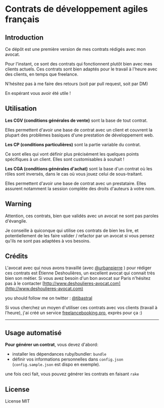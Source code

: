 # Contrats de développement agiles français

## Introduction

Ce dépôt est une première version de mes contrats rédigés avec mon avocat.

Pour l'instant, ce sont des contrats qui fonctionnent plutôt bien avec
mes clients actuels. Ces contrats sont bien adaptés pour le travail à l'heure
avec des clients, en temps que freelance.

N'hésitez pas à me faire des retours (soit par pull request, soit par DM)

En espérant vous avoir été utile !

## Utilisation

**Les CGV (conditions générales de vente)** sont la base de tout contrat.

Elles permettent d'avoir une base de contrat avec un client et couvrent la
plupart des problèmes basiques d'une prestation de développement web.

**Les CP (conditions particulières)** sont la partie variable du contrat.

Ce sont elles qui vont définir plus précisément les quelques points spécifiques
à un client. Elles sont customisables à souhait !

**Les CGA (conditions générales d'achat)** sont la base d'un contrat où les rôles sont inversés, dans le cas où vous jouez celui de sous-traitant.

Elles permettent d'avoir une base de contrat avec un prestataire. Elles assurent notamment la session complète des droits d'auteurs à votre nom. 

## Warning

Attention, ces contrats, bien que validés avec un avocat ne sont pas paroles
d'évangile.

Je conseille à quiconque qui utilise ces contrats de bien les lire, et
potentiellement de les faire valider / refactor par un avocat si vous
pensez qu'ils ne sont pas adaptées à vos besoins.


## Crédits

L'avocat avec qui nous avons travaillé (avec [@urbanpierre](http://twitter.com/urbanpierre) ) pour rédiger ces contrats est Étienne
Deshoulières, un excellent avocat qui connait très bien son métier.
Si vous avez besoin d'un bon avocat sur Paris n'hésitez pas à le contacter
[http://www.deshoulieres-avocat.com](http://www.deshoulieres-avocat.com)

you should follow me on twitter : [@tibastral](http://twitter.com/tibastral)

Si vous cherchez un moyen d'utiliser ces contrats avec vos clients (travail à l'heure), j'ai créé un service [freelancebooking.pro](http://freelancebooking.pro/), exprès pour ça :)


----

## Usage automatisé

**Pour générer un contrat**, vous devez d'abord:

* installer les dépendances ruby/bundler: `bundle`
* définir vos informations personnelles dans `config.json` (`config.sample.json` est dispo en exemple).

une fois ceci fait, vous pouvez générer les contrats en faisant `rake`

## License

License MIT
